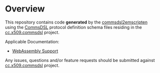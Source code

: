 # Overview
This repository contains code **generated** by the [commsdsl2emscripten](https://github.com/commschamp/commsdsl)
using the [CommsDSL](https://github.com/commschamp/CommsDSL-Specification) protocol definition schema files
residing in the [cc.x509.commsdsl](https://github.com/commschamp/cc.x509.commsdsl) project.

Applicable Documentation:

- [WebAssembly Support](https://github.com/commschamp/commsdsl/blob/master/doc/WebAssemblySupport.md)

Any issues, questions and/or feature requests
should be submitted against [cc.x509.commsdsl](https://github.com/commschamp/cc.x509.commsdsl) project.

